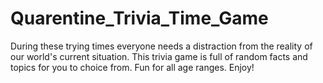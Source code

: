 # Quarentine_Trivia_Time_Game
During these trying times everyone needs a distraction  from the reality of our world's current situation. This trivia game is full of random facts and topics for you to choice from. Fun for all age ranges. Enjoy!

